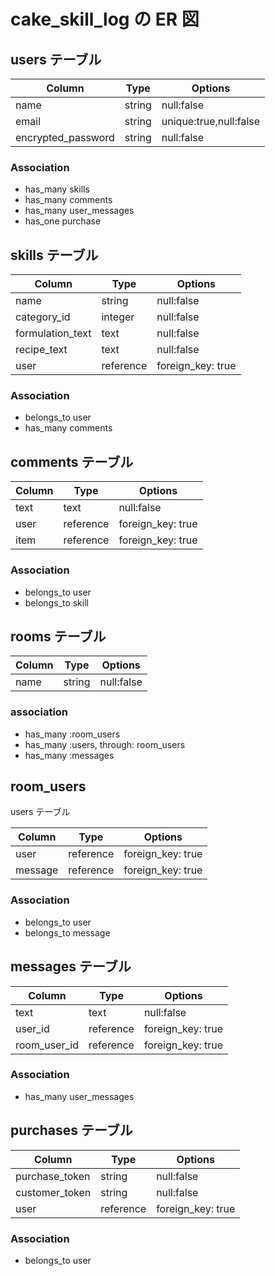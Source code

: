 # cake_skill_log の ER 図

## users テーブル

| Column             | Type   | Options                |
| ------------------ | ------ | ---------------------- |
| name               | string | null:false             |
| email              | string | unique:true,null:false |
| encrypted_password | string | null:false             |

### Association

- has_many skills
- has_many comments
- has_many user_messages
- has_one purchase

## skills テーブル

| Column           | Type      | Options           |
| ---------------- | --------- | ----------------- |
| name             | string    | null:false        |
| category_id      | integer   | null:false        |
| formulation_text | text      | null:false        |
| recipe_text      | text      | null:false        |
| user             | reference | foreign_key: true |

### Association

- belongs_to user
- has_many comments

## comments テーブル

| Column | Type      | Options           |
| ------ | --------- | ----------------- |
| text   | text      | null:false        |
| user   | reference | foreign_key: true |
| item   | reference | foreign_key: true |

### Association

- belongs_to user
- belongs_to skill

## rooms テーブル

| Column | Type   | Options    |
| ------ | ------ | ---------- |
| name   | string | null:false |

### association

- has_many :room_users
- has_many :users, through: room_users
- has_many :messages

## room_users

users テーブル

| Column  | Type      | Options           |
| ------- | --------- | ----------------- |
| user    | reference | foreign_key: true |
| message | reference | foreign_key: true |

### Association

- belongs_to user
- belongs_to message

## messages テーブル

| Column       | Type      | Options           |
| ------------ | --------- | ----------------- |
| text         | text      | null:false        |
| user_id      | reference | foreign_key: true |
| room_user_id | reference | foreign_key: true |

### Association

- has_many user_messages

## purchases テーブル

| Column         | Type      | Options           |
| -------------- | --------- | ----------------- |
| purchase_token | string    | null:false        |
| customer_token | string    | null:false        |
| user           | reference | foreign_key: true |

### Association

- belongs_to user
